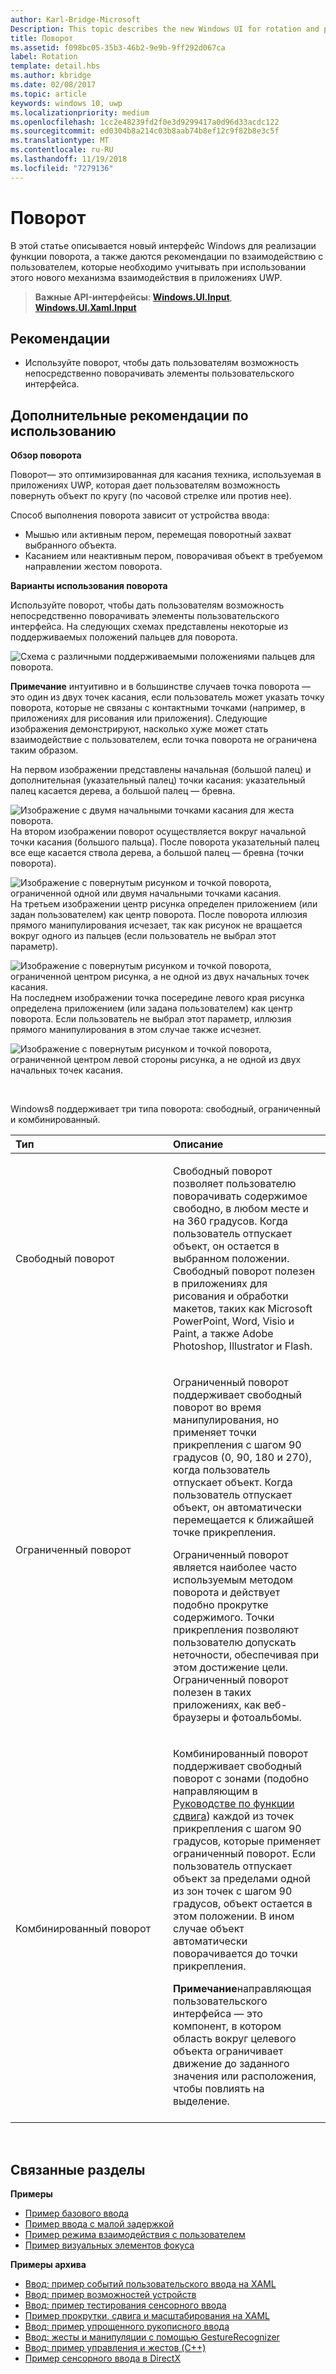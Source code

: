 ```yaml
---
author: Karl-Bridge-Microsoft
Description: This topic describes the new Windows UI for rotation and provides user experience guidelines that should be considered when using this new interaction mechanism in your UWP app.
title: Поворот
ms.assetid: f098bc05-35b3-46b2-9e9b-9ff292d067ca
label: Rotation
template: detail.hbs
ms.author: kbridge
ms.date: 02/08/2017
ms.topic: article
keywords: windows 10, uwp
ms.localizationpriority: medium
ms.openlocfilehash: 1cc2e48239fd2f0e3d9299417a0d96d33acdc122
ms.sourcegitcommit: ed0304b8a214c03b8aab74b8ef12c9f82b8e3c5f
ms.translationtype: MT
ms.contentlocale: ru-RU
ms.lasthandoff: 11/19/2018
ms.locfileid: "7279136"
---
```

# <a name="rotation"></a>Поворот


В этой статье описывается новый интерфейс Windows для реализации функции поворота, а также даются рекомендации по взаимодействию с пользователем, которые необходимо учитывать при использовании этого нового механизма взаимодействия в приложениях UWP.

> **Важные API-интерфейсы**: [**Windows.UI.Input**](https://msdn.microsoft.com/library/windows/apps/br242084), [**Windows.UI.Xaml.Input**](https://msdn.microsoft.com/library/windows/apps/br227994)

## <a name="dos-and-donts"></a>Рекомендации

-   Используйте поворот, чтобы дать пользователям возможность непосредственно поворачивать элементы пользовательского интерфейса.

## <a name="additional-usage-guidance"></a>Дополнительные рекомендации по использованию


**Обзор поворота**

Поворот— это оптимизированная для касания техника, используемая в приложениях UWP, которая дает пользователям возможность повернуть объект по кругу (по часовой стрелке или против нее).

Способ выполнения поворота зависит от устройства ввода:

-   Мышью или активным пером, перемещая поворотный захват выбранного объекта.
-   Касанием или неактивным пером, поворачивая объект в требуемом направлении жестом поворота.

**Варианты использования поворота**

Используйте поворот, чтобы дать пользователям возможность непосредственно поворачивать элементы пользовательского интерфейса. На следующих схемах представлены некоторые из поддерживаемых положений пальцев для поворота.

![Схема с различными поддерживаемыми положениями пальцев для поворота.](images/ux-rotate-positions.png)

**Примечание**  интуитивно и в большинстве случаев точка поворота — это один из двух точек касания, если пользователь может указать точку поворота, которые не связаны с контактными точками (например, в приложениях для рисования или приложения). Следующие изображения демонстрируют, насколько хуже может стать взаимодействие с пользователем, если точка поворота не ограничена таким образом.

На первом изображении представлены начальная (большой палец) и дополнительная (указательный палец) точки касания: указательный палец касается дерева, а большой палец — бревна.

![Изображение с двумя начальными точками касания для жеста поворота.](images/ux-rotate-points1.png)
На втором изображении поворот осуществляется вокруг начальной точки касания (большого пальца). После поворота указательный палец все еще касается ствола дерева, а большой палец — бревна (точки поворота).

![Изображение с повернутым рисунком и точкой поворота, ограниченной одной или двумя начальными точками касания.](images/ux-rotate-points2.png)
На третьем изображении центр рисунка определен приложением (или задан пользователем) как центр поворота. После поворота иллюзия прямого манипулирования исчезает, так как рисунок не вращается вокруг одного из пальцев (если пользователь не выбрал этот параметр).

![Изображение с повернутым рисунком и точкой поворота, ограниченной центром рисунка, а не одной из двух начальных точек касания.](images/ux-rotate-points3.png)
На последнем изображении точка посередине левого края рисунка определена приложением (или задана пользователем) как центр поворота. Если пользователь не выбрал этот параметр, иллюзия прямого манипулирования в этом случае также исчезнет.

![Изображение с повернутым рисунком и точкой поворота, ограниченной центром левой стороны рисунка, а не одной из двух начальных точек касания.](images/ux-rotate-points4.png)

 

Windows8 поддерживает три типа поворота: свободный, ограниченный и комбинированный.

<table>
<colgroup>
<col width="50%" />
<col width="50%" />
</colgroup>
<thead>
<tr class="header">
<th align="left">Тип</th>
<th align="left">Описание</th>
</tr>
</thead>
<tbody>
<tr class="odd">
<td align="left">Свободный поворот</td>
<td align="left"><p>Свободный поворот позволяет пользователю поворачивать содержимое свободно, в любом месте и на 360 градусов. Когда пользователь отпускает объект, он остается в выбранном положении. Свободный поворот полезен в приложениях для рисования и обработки макетов, таких как Microsoft PowerPoint, Word, Visio и Paint, а также Adobe Photoshop, Illustrator и Flash.</p></td>
</tr>
<tr class="even">
<td align="left">Ограниченный поворот</td>
<td align="left"><p>Ограниченный поворот поддерживает свободный поворот во время манипулирования, но применяет точки прикрепления с шагом 90 градусов (0, 90, 180 и 270), когда пользователь отпускает объект. Когда пользователь отпускает объект, он автоматически перемещается к ближайшей точке прикрепления.</p>
<p>Ограниченный поворот является наиболее часто используемым методом поворота и действует подобно прокрутке содержимого. Точки прикрепления позволяют пользователю допускать неточности, обеспечивая при этом достижение цели. Ограниченный поворот полезен в таких приложениях, как веб-браузеры и фотоальбомы.</p></td>
</tr>
<tr class="odd">
<td align="left">Комбинированный поворот</td>
<td align="left"><p>Комбинированный поворот поддерживает свободный поворот с зонами (подобно направляющим в <a href="guidelines-for-panning.md">Руководстве по функции сдвига</a>) каждой из точек прикрепления с шагом 90 градусов, которые применяет ограниченный поворот. Если пользователь отпускает объект за пределами одной из зон точек с шагом 90 градусов, объект остается в этом положении. В ином случае объект автоматически поворачивается до точки прикрепления.</p>
<div class="alert">
<strong>Примечание</strong>направляющая пользовательского интерфейса — это компонент, в котором область вокруг целевого объекта ограничивает движение до заданного значения или расположения, чтобы повлиять на выделение.
</div>
<div>
 
</div></td>
</tr>
</tbody>
</table>

 

## <a name="related-topics"></a>Связанные разделы


**Примеры**
* [Пример базового ввода](https://go.microsoft.com/fwlink/p/?LinkID=620302)
* [Пример ввода с малой задержкой](https://go.microsoft.com/fwlink/p/?LinkID=620304)
* [Пример режима взаимодействия с пользователем](https://go.microsoft.com/fwlink/p/?LinkID=619894)
* [Пример визуальных элементов фокуса](https://go.microsoft.com/fwlink/p/?LinkID=619895)

**Примеры архива**
* [Ввод: пример событий пользовательского ввода на XAML](https://go.microsoft.com/fwlink/p/?linkid=226855)
* [Ввод: пример возможностей устройств](https://go.microsoft.com/fwlink/p/?linkid=231530)
* [Ввод: пример тестирования сенсорного ввода](https://go.microsoft.com/fwlink/p/?linkid=231590)
* [Пример прокрутки, сдвига и масштабирования на XAML](https://go.microsoft.com/fwlink/p/?linkid=251717)
* [Ввод: пример упрощенного рукописного ввода](https://go.microsoft.com/fwlink/p/?linkid=246570)
* [Ввод: жесты и манипуляции с помощью GestureRecognizer](https://go.microsoft.com/fwlink/p/?LinkId=264995)
* [Ввод: пример управления и жестов (C++)](https://go.microsoft.com/fwlink/p/?linkid=231605)
* [Пример сенсорного ввода в DirectX](https://go.microsoft.com/fwlink/p/?LinkID=231627)
 

 




